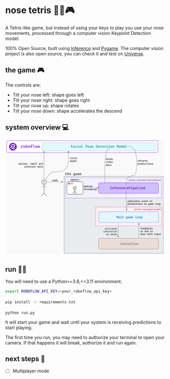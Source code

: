 # nose tetris 👃🧱🎮

A Tetris-like game, but instead of using your keys to play you use your nose movements, processed through a computer vision Keypoint Detection model.

100% Open Source, built using [Inference](https://github.com/roboflow/inference) and [Pygame](https://github.com/pygame/pygame). The computer vision project is also open source, you can check it and test on [Universe](https://universe.roboflow.com/my-workspace-vqpvh/facial-features-keypoints/model).

## the game 🎮

The controls are:
- Tilt your nose left: shape goes left
- Tilt your nose right: shape goes right
- Tilt your nose up: shape rotates
- Tilt your nose down: shape accelerates the descend

## system overview 💻

![How it's working right now](<Nose Tetris Diagram - 2.png>)

## run 🧑‍💻

You will need to use a Python>=3.8,<=3.11 environment.

```bash
export ROBOFLOW_API_KEY=<your_roboflow_api_key>

pip install -r requirements.txt

python run.py
```

It will start your game and wait until your system is receiving predictions to start playing.

The first time you run, you may need to authorize your terminal to open your camera. If that happens it will break, authorize it and run again.

## next steps 🚀

- [ ] Multiplayer mode
